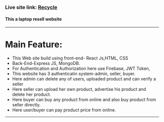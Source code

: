### Live site link: [Recycle](https://recycle-b6b36.web.app/) 
#### This a laptop resell website
---
# Main Feature:
- This Web site build using front-end- React Js,HTML, CSS 
- Back-End-Express JS, MongoDB.
- For Authentication and Authorization here use Firebase, JWT Token,
- This website has 3 authenticatin system-admin, seller, buyer.
- Here admin can delete any of users, uploaded product and can verify a seller
- Here seller can upload her own product, advertise his product and delete her product.
- Here buyer can buy any product from online and also buy product from seller directly.
- Here user/buyer can pay product price from online.
---
